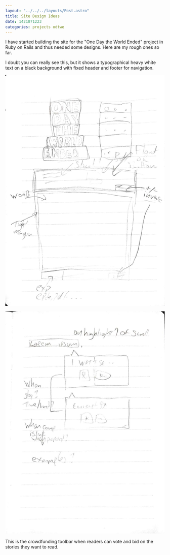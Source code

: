 ```yaml
---
layout: "../../../layouts/Post.astro"
title: Site Design Ideas
date: 1421071223
categories: projects odtwe
---
```


I have started building the site for the "One Day the World Ended" project in Ruby on Rails and thus needed some designs. Here are my rough ones so far.

I doubt you can really see this, but it shows a typographical heavy white text on a black background with fixed header and footer for navigation.

![ODTWE idea](/images/odtwe_site_1.jpg)

![ODTWE idea](/images/odtwe_site_2.jpg)

This is the crowdfunding toolbar when readers can vote and bid on the stories they want to read.

